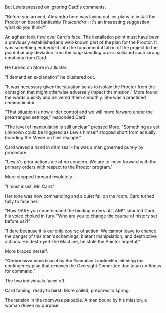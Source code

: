 But Lewis pressed on ignoring Card's comments.

"Before you arrived, Alexandra here was laying out her plans to install the Proctor on board battleship _Thulcandra_ - it's an interesting suggestion, what do you think?"

An aghast look flew over Card's face. The installation point must have been a previously established and well-known part of the plan for the Proctor. It was something embedded into the fundamental fabric of the project to the point that any deviation from the long-standing orders solicited such strong emotions from Card.

He turned on More in a fluster.

"I demand an explanation" he blustered out.

"It was necessary given the situation so as to isolate the Proctor from the contagion that might otherwise adversely impact the mission." More found the words quickly and delivered them smoothly. She was a practiced communicator.

"That situation is now under control and we will move forward under the prearranged settings," responded Card.

"The level of manipulation is still unclear" pressed More. "Something as yet unknown could be triggered as Lewis himself stopped short from actually boarding the Mover on their escape."

Card waved a hand in dismissal - he was a man governed purely by procedure.

"Lewis's prior actions are of no concern. We are to move forward with the primary orders with respect to the Proctor program."

More stepped forward resolutely.

"I must insist, Mr. Card."

Her tone was now commanding and a quiet fell on the room. Card turned fully to face her.

"How DARE you countermand the binding orders of ITAM!" shouted Card, his voice choked in fury. "Who are you to change the course of history set before us?!"

"I dare because it is our only course of action. We cannot leave to chance the danger of this man's schemings, blatant manipulation, and destructive actions. He destroyed The Machine, he stole the Proctor hopeful."

More braced herself.

"Orders have been issued by the Executive Leadership initiating the contingency plan that removes the Oversight Committee due to an unfitness for command."

The two individuals faced off.

Card fuming, ready to burst. More coiled, prepared to spring.

The tension in the room was palpable. A man bound by his mission, a woman driven by purpose.

